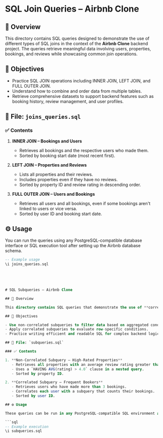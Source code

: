 # SQL Join Queries – Airbnb Clone

## 📌 Overview

This directory contains SQL queries designed to demonstrate the use of different types of SQL joins in the context of the **Airbnb Clone** backend project. The queries retrieve meaningful data involving users, properties, bookings, and reviews while showcasing common join operations.

## 🧠 Objectives

- Practice SQL JOIN operations including INNER JOIN, LEFT JOIN, and FULL OUTER JOIN.
- Understand how to combine and order data from multiple tables.
- Retrieve comprehensive datasets to support backend features such as booking history, review management, and user profiles.

## 📂 File: `joins_queries.sql`

### ✅ Contents

1. **INNER JOIN – Bookings and Users**
   - Retrieves all bookings and the respective users who made them.
   - Sorted by booking start date (most recent first).

2. **LEFT JOIN – Properties and Reviews**
   - Lists all properties and their reviews.
   - Includes properties even if they have no reviews.
   - Sorted by property ID and review rating in descending order.

3. **FULL OUTER JOIN – Users and Bookings**
   - Retrieves all users and all bookings, even if some bookings aren't linked to users or vice versa.
   - Sorted by user ID and booking start date.

## ⚙️ Usage

You can run the queries using any PostgreSQL-compatible database interface or SQL execution tool after setting up the Airbnb database schema.

```sql
-- Example usage
\i joins_queries.sql





# SQL Subqueries – Airbnb Clone

## 📌 Overview

This directory contains SQL queries that demonstrate the use of **correlated** and **non-correlated subqueries** within the Airbnb Clone backend database. These queries are designed to extract advanced insights from the data using nested SELECT statements.

## 🧠 Objectives

- Use non-correlated subqueries to filter data based on aggregated conditions.
- Apply correlated subqueries to evaluate row-specific conditions.
- Practice writing efficient and readable SQL for complex backend logic.

## 📂 File: `subqueries.sql`

### ✅ Contents

1. **Non-Correlated Subquery – High-Rated Properties**
   - Retrieves all properties with an average review rating greater than 4.0.
   - Uses a `HAVING AVG(rating) > 4.0` clause in a nested query.
   - Sorted by property ID.

2. **Correlated Subquery – Frequent Bookers**
   - Retrieves users who have made more than 3 bookings.
   - Correlates each user with a subquery that counts their bookings.
   - Sorted by user ID.

## ⚙️ Usage

These queries can be run in any PostgreSQL-compatible SQL environment after the Airbnb schema has been created.

```sql
-- Example execution
\i subqueries.sql
